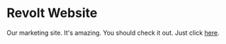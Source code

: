 # Revolt Website

Our marketing site. It's amazing. You should check it out. Just click [here](https://revolt.chat).
